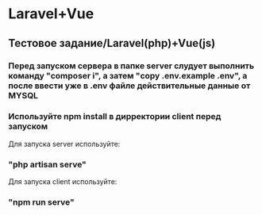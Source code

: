 # Laravel+Vue
Тестовое задание/Laravel(php)+Vue(js)
----------------------------------------
<h3>Перед запуском сервера в папке server слудует выполнить команду "composer i", а затем "copy .env.example .env", а после ввести уже в .env файле действительные данные от MYSQL</h3>


<h3>Используйте npm install в дирректории client перед запуском</h3>

Для запуска server используйте: <h3>"php artisan serve"</h3>
Для запуска client используйте: <h3>"npm run serve"</h3>
 
